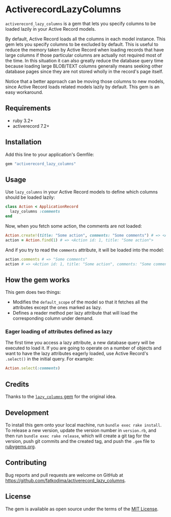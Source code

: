 # ActiverecordLazyColumns

`activerecord_lazy_columns` is a gem that lets you specify columns to be loaded lazily in your Active Record models.

By default, Active Record loads all the columns in each model instance. This gem lets you specify columns
to be excluded by default. This is useful to reduce the memory taken by Active Record when loading records
that have large columns if those particular columns are actually not required most of the time.
In this situation it can also greatly reduce the database query time because loading large BLOB/TEXT columns
generally means seeking other database pages since they are not stored wholly in the record's page itself.

Notice that a better approach can be moving those columns to new models, since Active Record loads related models
lazily by default. This gem is an easy workaround.

## Requirements

- ruby 3.2+
- activerecord 7.2+

## Installation

Add this line to your application's Gemfile:

```ruby
gem "activerecord_lazy_columns"
```

## Usage

Use `lazy_columns` in your Active Record models to define which columns should be loaded lazily:

```ruby
class Action < ApplicationRecord
  lazy_columns :comments
end
```

Now, when you fetch some action, the comments are not loaded:

```ruby
Action.create!(title: "Some action", comments: "Some comments") # => <Action id: 1...>
action = Action.find(1) # => <Action id: 1, title: "Some action">
```

And if you try to read the `comments` attribute, it will be loaded into the model:

```ruby
action.comments # => "Some comments"
action # => <Action id: 1, title: "Some action", comments: "Some comments"
```

## How the gem works

This gem does two things:

- Modifies the `default_scope` of the model so that it fetches all the attributes except the ones marked as lazy.
- Defines a reader method per lazy attribute that will load the corresponding column under demand.

### Eager loading of attributes defined as lazy

The first time you access a lazy attribute, a new database query will be executed to load it. If you are going
to operate on a number of objects and want to have the lazy attributes eagerly loaded, use Active Record's
`.select()` in the initial query. For example:

```ruby
Action.select(:comments)
```

## Credits

Thanks to the [`lazy_columns` gem](https://github.com/jorgemanrubia/lazy_columns) for the original idea.

## Development

To install this gem onto your local machine, run `bundle exec rake install`. To release a new version, update
the version number in `version.rb`, and then run `bundle exec rake release`, which will create a git tag
for the version, push git commits and the created tag, and push the `.gem` file to [rubygems.org](https://rubygems.org).

## Contributing

Bug reports and pull requests are welcome on GitHub at https://github.com/fatkodima/activerecord_lazy_columns.

## License

The gem is available as open source under the terms of the [MIT License](https://opensource.org/licenses/MIT).
